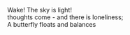Wake! The sky is light!    
thoughts come - and there is loneliness;    
A butterfly floats and balances    

